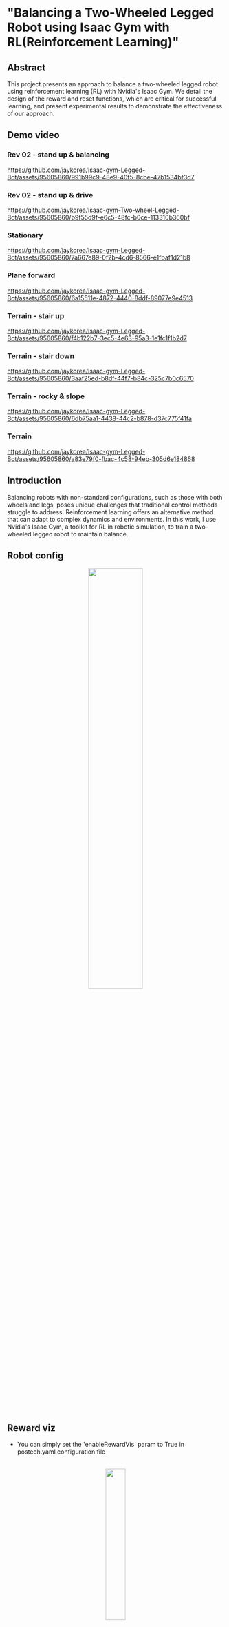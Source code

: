 # "Balancing a Two-Wheeled Legged Robot using Isaac Gym with RL(Reinforcement Learning)"
## Abstract
This project presents an approach to balance a two-wheeled legged robot using reinforcement learning (RL) with Nvidia's Isaac Gym. We detail the design of the reward and reset functions, which are critical for successful learning, and present experimental results to demonstrate the effectiveness of our approach.

## Demo video
### Rev 02 - stand up & balancing
https://github.com/jaykorea/Isaac-gym-Legged-Bot/assets/95605860/991b99c9-48e9-40f5-8cbe-47b1534bf3d7
### Rev 02 - stand up & drive
https://github.com/jaykorea/Isaac-gym-Two-wheel-Legged-Bot/assets/95605860/b9f55d9f-e6c5-48fc-b0ce-113310b360bf
### Stationary
https://github.com/jaykorea/Isaac-gym-Legged-Bot/assets/95605860/7a667e89-0f2b-4cd6-8566-e1fbaf1d21b8
### Plane forward
https://github.com/jaykorea/Isaac-gym-Legged-Bot/assets/95605860/6a15511e-4872-4440-8ddf-89077e9e4513
### Terrain - stair up
https://github.com/jaykorea/Isaac-gym-Legged-Bot/assets/95605860/f4b122b7-3ec5-4e63-95a3-1e1fc1f1b2d7
### Terrain - stair down
https://github.com/jaykorea/Isaac-gym-Legged-Bot/assets/95605860/3aaf25ed-b8df-44f7-b84c-325c7b0c6570
### Terrain - rocky & slope
https://github.com/jaykorea/Isaac-gym-Legged-Bot/assets/95605860/6db75aa1-4438-44c2-b878-d37c775f41fa
### Terrain
https://github.com/jaykorea/Isaac-gym-Legged-Bot/assets/95605860/a83e79f0-fbac-4c58-94eb-305d6e184868
## Introduction
Balancing robots with non-standard configurations, such as those with both wheels and legs, poses unique challenges that traditional control methods struggle to address. Reinforcement learning offers an alternative method that can adapt to complex dynamics and environments. In this work, I use Nvidia's Isaac Gym, a toolkit for RL in robotic simulation, to train a two-wheeled legged robot to maintain balance.

## Robot config
<p align="center">
  <img src="https://github.com/jaykorea/Isaac-gym-Legged-Bot/assets/95605860/e5b2e72f-7782-4d77-b834-cee85585e36b" width="50%" height="50%">
</p>

## Reward viz
* You can simply set the 'enableRewardVis' param to True in postech.yaml configuration file
<br/><br/>
<p align="center">
  <img src="https://github.com/jaykorea/Isaac-gym-Legged-Bot/assets/95605860/4c09772e-eba6-4137-b672-1c7a431408f1" width="30%" height="30%" align="center">
</p>

## Methodology
### Reward function
see here
```
https://literate-cyclone-7bd.notion.site/Reward-function-Eng-6ba1948f61694c019dc61ee347e0451f
```
<p align="center">
  <img src="https://github.com/jaykorea/Isaac-gym-Two-wheel-Legged-Bot/assets/95605860/bd2fe9d6-05d2-41f0-8d08-623b6e95e592" width="30% height="30%">
</p>

### Robot Configuration
TBD

## Conclusion
I presented an RL-based approach for balancing a two-wheeled legged robot using Isaac Gym. The reward and reset functions were designed to address the unique challenges posed by this robot configuration. Experimental results demonstrate the effectiveness of our approach in various scenarios.
